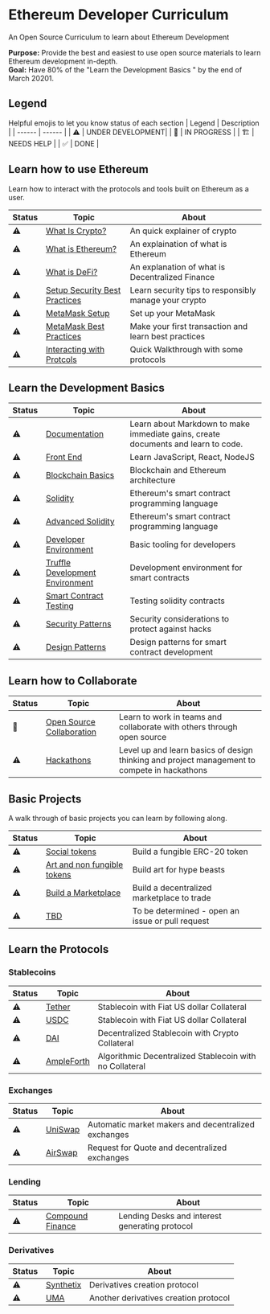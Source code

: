 # Ethereum Developer Curriculum
An Open Source Curriculum to learn about Ethereum Development

**Purpose:** Provide the best and easiest to use open source materials to learn Ethereum development in-depth. \
**Goal:** Have 80% of the "Learn the Development Basics " by the end of March 20201.


## Legend
Helpful emojis to let you know status of each section
| Legend | Description |
| ------ | ------ |
| ⚠️                     | UNDER DEVELOPMENT|
| 👷                    | IN PROGRESS      |
| 🏗️                    | NEEDS HELP       |
| ✅                    | DONE             |


## Learn how to use Ethereum
Learn how to interact with the protocols and tools built on Ethereum as a user.

| Status | Topic | About |
| ------ | ------ |------ |
|⚠️| [What Is Crypto?](what_is_crypto.md) |An quick explainer of crypto|
|⚠️| [What is Ethereum?](what_is_ethereum.md) |An explaination of what is Ethereum|
|⚠️| [What is DeFi?](what_is_defi.md]) |An explanation of what is Decentralized Finance|
|⚠️| [Setup Security Best Practices](setup_security_best_practices.md) |Learn security tips to responsibly manage your crypto|
|⚠️| [MetaMask Setup](metaMask_setup.md) |Set up your MetaMask|
|⚠️| [MetaMask Best Practices](metamask_best_practices.md) |Make your first transaction and learn best practices|
|⚠️| [Interacting with Protcols](interacting_with_protcols.md) |Quick Walkthrough with some protocols|

## Learn the Development Basics 
| Status | Topic | About |
| ------ | ------ | ------ |
|⚠️| [Documentation](documentation.md) |Learn about Markdown to make immediate gains, create documents and learn to code.|
|⚠️| [Front End](front_end.md) |Learn JavaScript, React, NodeJS|
|⚠️| [Blockchain Basics](blockchain_basics.md) |Blockchain and Ethereum architecture|
|⚠️| [Solidity](solidity.md) |Ethereum's smart contract programming language |
|⚠️| [Advanced Solidity](advanced_solidity.md) |Ethereum's smart contract programming language |
|⚠️| [Developer Environment](developer_environment.md) |Basic tooling for developers|
|⚠️| [Truffle Development Environment](truffle_development_environment.md) |Development environment for smart contracts|
|⚠️| [Smart Contract Testing](smart_contract_testing.md) |Testing solidity contracts|
|⚠️| [Security Patterns](security_patterns.md) |Security considerations to protect against hacks|
|⚠️| [Design Patterns](design_patterns.md) |Design patterns for smart contract development|

## Learn how to Collaborate
| Status | Topic | About |
| ------ | ------ | ------ |
|👷| [Open Source Collaboration](open_source.md) | Learn to work in teams and collaborate with others through open source |
|⚠️| [Hackathons](hackathonss.md) | Level up and learn basics of design thinking and project management to compete in hackathons |

## Basic Projects 
A walk through of basic projects you can learn by following along.

| Status | Topic | About |
| ------ | ------ | ------ |
|⚠️| [Social tokens](social_tokens.md) | Build a fungible ERC-20 token |
|⚠️| [Art and non fungible tokens](art_and_non_fungible_tokens.md) | Build art for hype beasts |
|⚠️| [Build a Marketplace](build_a_marketplace.md) | Build a decentralized marketplace to trade|
|⚠️| [TBD]() | To be determined - open an issue or pull request |

## Learn the Protocols

### Stablecoins
| Status | Topic | About |
| ------ | ------ | ------ |
|⚠️| [Tether](tether.md) | Stablecoin with Fiat US dollar Collateral |
|⚠️| [USDC](usdc.md) | Stablecoin with Fiat US dollar Collateral |
|⚠️| [DAI](dai.md) | Decentralized Stablecoin with Crypto Collateral |
|⚠️| [AmpleForth](ampleforth.md) | Algorithmic Decentralized Stablecoin with no Collateral |

### Exchanges

| Status | Topic | About |
| ------ | ------ | ------ |
|⚠️| [UniSwap](uniswap.md) | Automatic market makers and decentralized exchanges |
|⚠️| [AirSwap](airswap.md) | Request for Quote and decentralized exchanges |

### Lending
| Status | Topic | About |
| ------ | ------ | ------ |
|⚠️| [Compound Finance](compound_finance.md) | Lending Desks and interest generating protocol |

### Derivatives
| Status | Topic | About |
| ------ | ------ | ------ |
|⚠️| [Synthetix](synthetix.md) | Derivatives creation protocol |
|⚠️| [UMA](uma.md) | Another derivatives creation protocol |


